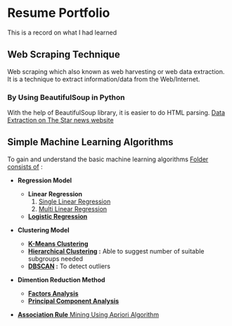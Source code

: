 # Resume Portfolio
This is a record on what I had learned

## Web Scraping Technique

Web scraping which also known as web harvesting or web data extraction. It is a technique to extract information/data from the Web/Internet.


### By Using BeautifulSoup in Python

With the help of BeautifulSoup library, it is easier to do HTML parsing. [Data Extraction on The Star news website](https://colab.research.google.com/github/yuki1412/self_learning/blob/master/Web_Scraping_using_BeautifulSoup.ipynb)

## Simple Machine Learning Algorithms
To gain and understand the basic machine learning algorithms 
[Folder consists of](https://github.com/yuki1412/self_learning/tree/master/Basic%20Machine%20Learning%20Algorithms) :
* **Regression Model**
  * **Linear Regression**
    1. [Single Linear Regression](https://github.com/yuki1412/resume_portfolio/blob/master/Basic%20Machine%20Learning%20Algorithms/Linear_Regression(%20Single%20Linear%20Regression).ipynb)
    2. [Multi Linear Regression](https://github.com/yuki1412/resume_portfolio/blob/master/Basic%20Machine%20Learning%20Algorithms/Linear_Regression(Multi%20Linear%20Regression).ipynb)
  * **[Logistic Regression](https://github.com/yuki1412/resume_portfolio/blob/master/Basic%20Machine%20Learning%20Algorithms/Logistic_Regression.ipynb)**
 
* **Clustering Model**
  * **[K-Means Clustering](https://github.com/yuki1412/resume_portfolio/blob/master/Basic%20Machine%20Learning%20Algorithms/K-means_Clustering.ipynb)**
  * **[Hierarchical Clustering](https://github.com/yuki1412/resume_portfolio/blob/master/Basic%20Machine%20Learning%20Algorithms/Hierarchical%20Clustering.ipynb) :** Able to suggest number of suitable subgroups needed
  * **[DBSCAN](https://github.com/yuki1412/resume_portfolio/blob/master/Basic%20Machine%20Learning%20Algorithms/DBSCAN%20for%20outlier%20detection.ipynb) :** To detect outliers
  
* **Dimention Reduction Method** 
  * **[Factors Analysis]()**
  * **[Principal Component Analysis]()**
  
* [**Association Rule** Mining Using Apriori Algorithm]()
